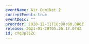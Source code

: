 ```yaml
---
eventName: Air Comiket 2
currentEvent: true
eventDesc: ""
preorder: 2020-12-11T16:00:00.000Z
release: 2021-01-20T05:26:17.074Z
id: cYqJpl5ZC
---
```

